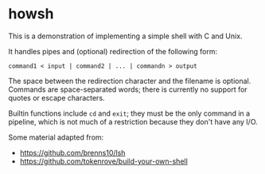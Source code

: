 howsh
=====

This is a demonstration of implementing a simple shell with C and Unix.

It handles pipes and (optional) redirection of the following form:
```
command1 < input | command2 | ... | commandn > output
```
The space between the redirection character and the filename is optional.
Commands are space-separated words; there is currently no support for quotes or escape characters.

Builtin functions include `cd` and `exit`; they must be the only command in a pipeline,
which is not much of a restriction because they don't have any I/O.

Some material adapted from:
* https://github.com/brenns10/lsh
* https://github.com/tokenrove/build-your-own-shell